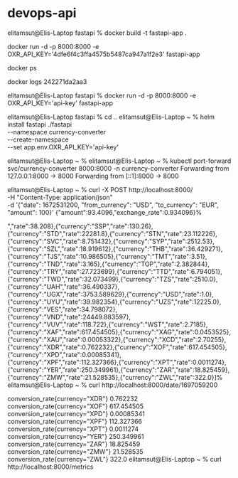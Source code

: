 # devops-api

elitamsut@Elis-Laptop fastapi % docker build -t fastapi-app .

docker run -d -p 8000:8000 -e OXR_API_KEY='4dfe6f4c3ffa4575b5487ca947a1f2e3' fastapi-app

docker ps

docker logs 242271da2aa3

elitamsut@Elis-Laptop fastapi % docker run -d -p 8000:8000 -e OXR_API_KEY='api-key' fastapi-app



elitamsut@Elis-Laptop fastapi % cd ..
elitamsut@Elis-Laptop ~ % helm install fastapi ./fastapi \
--namespace currency-converter \
--create-namespace \
--set app.env.OXR_API_KEY='api-key'


elitamsut@Elis-Laptop ~ % 
elitamsut@Elis-Laptop ~ % kubectl port-forward svc/currency-converter 8000:8000 -n currency-converter
Forwarding from 127.0.0.1:8000 -> 8000
Forwarding from [::1]:8000 -> 8000



elitamsut@Elis-Laptop ~ % curl -X POST http://localhost:8000/ \
-H "Content-Type: application/json" \
-d '{"date": 1672531200, "from_currency": "USD", "to_currency": "EUR", "amount": 100}'
{"amount":93.4096,"exchange_rate":0.934096}%                                           


","rate":38.208},{"currency":"SSP","rate":130.26},{"currency":"STD","rate":22281.8},{"currency":"STN","rate":23.112226},{"currency":"SVC","rate":8.751432},{"currency":"SYP","rate":2512.53},{"currency":"SZL","rate":18.919612},{"currency":"THB","rate":36.429271},{"currency":"TJS","rate":10.986505},{"currency":"TMT","rate":3.51},{"currency":"TND","rate":3.165},{"currency":"TOP","rate":2.382844},{"currency":"TRY","rate":27.723699},{"currency":"TTD","rate":6.794051},{"currency":"TWD","rate":32.073499},{"currency":"TZS","rate":2510.0},{"currency":"UAH","rate":36.490337},{"currency":"UGX","rate":3753.589629},{"currency":"USD","rate":1.0},{"currency":"UYU","rate":39.982354},{"currency":"UZS","rate":12225.0},{"currency":"VES","rate":34.798072},{"currency":"VND","rate":24449.883597},{"currency":"VUV","rate":118.722},{"currency":"WST","rate":2.7185},{"currency":"XAF","rate":617.454505},{"currency":"XAG","rate":0.0453525},{"currency":"XAU","rate":0.00053322},{"currency":"XCD","rate":2.70255},{"currency":"XDR","rate":0.762232},{"currency":"XOF","rate":617.454505},{"currency":"XPD","rate":0.00085341},{"currency":"XPF","rate":112.327366},{"currency":"XPT","rate":0.0011274},{"currency":"YER","rate":250.349961},{"currency":"ZAR","rate":18.825459},{"currency":"ZMW","rate":21.528535},{"currency":"ZWL","rate":322.0}]%                                                                        
elitamsut@Elis-Laptop ~ % curl http://localhost:8000/date/1697059200



conversion_rate{currency="XDR"} 0.762232
conversion_rate{currency="XOF"} 617.454505
conversion_rate{currency="XPD"} 0.00085341
conversion_rate{currency="XPF"} 112.327366
conversion_rate{currency="XPT"} 0.0011274
conversion_rate{currency="YER"} 250.349961
conversion_rate{currency="ZAR"} 18.825459
conversion_rate{currency="ZMW"} 21.528535
conversion_rate{currency="ZWL"} 322.0
elitamsut@Elis-Laptop ~ % curl http://localhost:8000/metrics


